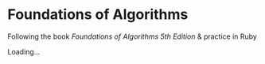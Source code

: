 # Foundations of Algorithms

Following the book *Foundations of Algorithms 5th Edition* & practice in Ruby

Loading...
